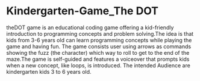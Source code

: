 # Kindergarten-Game_The DOT
theDOT game is an educational coding game offering a kid-friendly introduction to programming concepts and problem solving.The idea is that kids from 3-6 years old can learn programming concepts while playing the game and having fun.
The game consists user using arrows as commands showing the fuzz (the character) which way to roll to get to the end of the maze.The game is self-guided and features a voiceover that prompts kids when a new concept, like loops, is introduced.
The intended Audience are kindergarten kids 3 to 6 years old.
